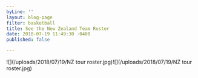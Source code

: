 ```yaml
---
byLine: ''
layout: blog-page
filter: basketball
title: See the New Zealand Team Roster
date: 2018-07-19 11:49:30 -0400
published: false

---
```

![](/uploads/2018/07/19/NZ tour roster.jpg)![](/uploads/2018/07/19/NZ tour roster.jpg)